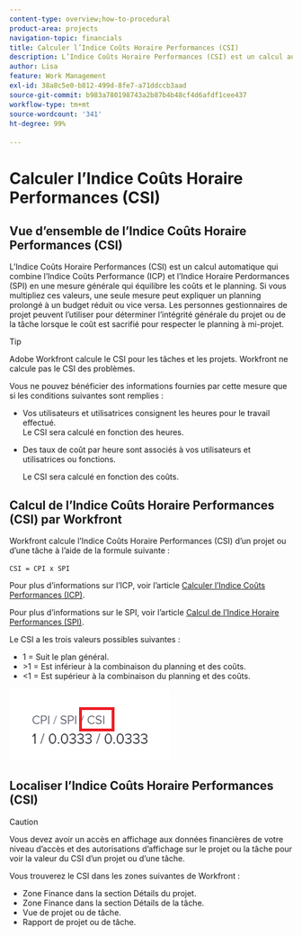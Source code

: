 ```yaml
---
content-type: overview;how-to-procedural
product-area: projects
navigation-topic: financials
title: Calculer l’Indice Coûts Horaire Performances (CSI)
description: L’Indice Coûts Horaire Performances (CSI) est un calcul automatique qui combine l’Indice Coûts Performance (ICP) et l’Indice Horaire Perdormances (SPI) en une mesure générale qui équilibre les coûts et le planning.
author: Lisa
feature: Work Management
exl-id: 38a8c5e0-b812-499d-8fe7-a71ddccb3aad
source-git-commit: b983a780198743a2b87b4b48cf4d6afdf1cee437
workflow-type: tm+mt
source-wordcount: '341'
ht-degree: 99%

---
```


# Calculer l’Indice Coûts Horaire Performances (CSI)

<!--
<p data-mc-conditions="QuicksilverOrClassic.Draft mode">(NOTE: Linked to the product. Do not change link.) </p>
-->

## Vue d’ensemble de l’Indice Coûts Horaire Performances (CSI)

L’Indice Coûts Horaire Performances (CSI) est un calcul automatique qui combine l’Indice Coûts Performance (ICP) et l’Indice Horaire Perdormances (SPI) en une mesure générale qui équilibre les coûts et le planning. Si vous multipliez ces valeurs, une seule mesure peut expliquer un planning prolongé à un budget réduit ou vice versa. Les personnes gestionnaires de projet peuvent l’utiliser pour déterminer l’intégrité générale du projet ou de la tâche lorsque le coût est sacrifié pour respecter le planning à mi-projet.

>[!TIP]
>
>Adobe Workfront calcule le CSI pour les tâches et les projets. Workfront ne calcule pas le CSI des problèmes.

Vous ne pouvez bénéficier des informations fournies par cette mesure que si les conditions suivantes sont remplies :

* Vos utilisateurs et utilisatrices consignent les heures pour le travail effectué.\
  Le CSI sera calculé en fonction des heures.
* Des taux de coût par heure sont associés à vos utilisateurs et utilisatrices ou fonctions. 

  Le CSI sera calculé en fonction des coûts.

## Calcul de l’Indice Coûts Horaire Performances (CSI) par Workfront

Workfront calcule l’Indice Coûts Horaire Performances (CSI) d’un projet ou d’une tâche à l’aide de la formule suivante :

`CSI = CPI x SPI`

Pour plus d’informations sur l’ICP, voir l’article [Calculer l’Indice Coûts Performances (ICP)](../../../manage-work/projects/project-finances/calculate-cpi.md).

Pour plus d’informations sur le SPI, voir l’article [Calcul de l’Indice Horaire Performances (SPI)](../../../manage-work/projects/project-finances/calculate-spi.md).

Le CSI a les trois valeurs possibles suivantes :

* 1 = Suit le plan général.
* \>1 = Est inférieur à la combinaison du planning et des coûts.
* &lt;1 = Est supérieur à la combinaison du planning et des coûts.

![ICH](assets/csi-highlighted.png)

## Localiser l’Indice Coûts Horaire Performances (CSI)

>[!CAUTION]
>
>Vous devez avoir un accès en affichage aux données financières de votre niveau d’accès et des autorisations d’affichage sur le projet ou la tâche pour voir la valeur du CSI d’un projet ou d’une tâche.

Vous trouverez le CSI dans les zones suivantes de Workfront :

* Zone Finance dans la section Détails du projet.
* Zone Finance dans la section Détails de la tâche.
* Vue de projet ou de tâche.
* Rapport de projet ou de tâche.
